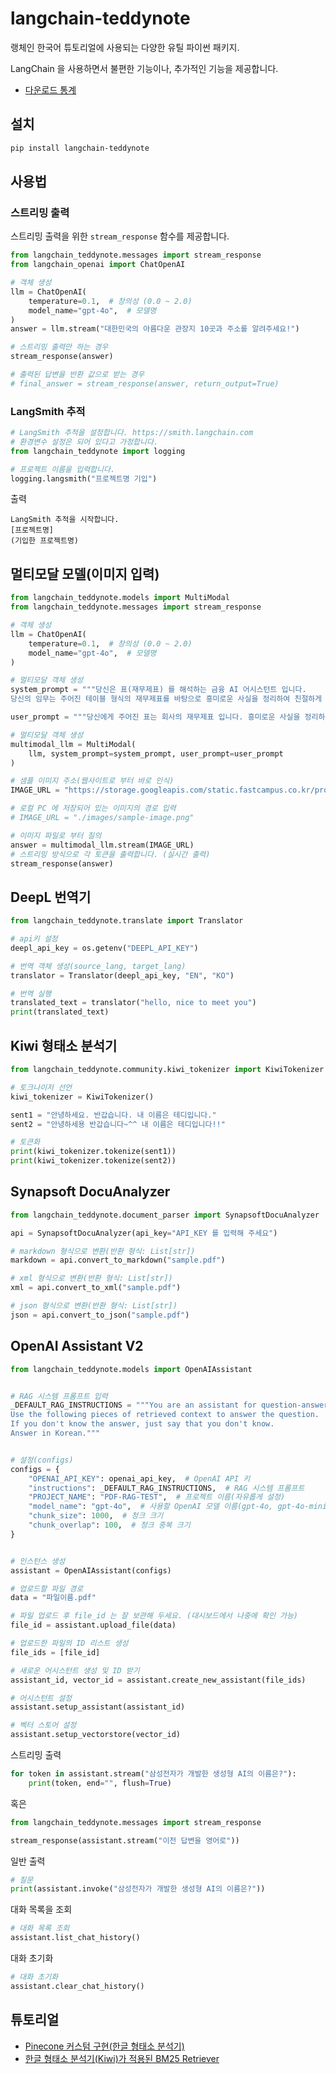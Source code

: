 # langchain-teddynote

랭체인 한국어 튜토리얼에 사용되는 다양한 유틸 파이썬 패키지.

LangChain 을 사용하면서 불편한 기능이나, 추가적인 기능을 제공합니다.

- [다운로드 통계](https://pypistats.org/packages/langchain-teddynote)

## 설치

```bash
pip install langchain-teddynote
```

## 사용법

### 스트리밍 출력

스트리밍 출력을 위한 `stream_response` 함수를 제공합니다.

```python
from langchain_teddynote.messages import stream_response
from langchain_openai import ChatOpenAI

# 객체 생성
llm = ChatOpenAI(
    temperature=0.1,  # 창의성 (0.0 ~ 2.0)
    model_name="gpt-4o",  # 모델명
)
answer = llm.stream("대한민국의 아름다운 관장지 10곳과 주소를 알려주세요!")

# 스트리밍 출력만 하는 경우
stream_response(answer)

# 출력된 답변을 반환 값으로 받는 경우
# final_answer = stream_response(answer, return_output=True)
```
### LangSmith 추적

```python
# LangSmith 추적을 설정합니다. https://smith.langchain.com
# 환경변수 설정은 되어 있다고 가정합니다.
from langchain_teddynote import logging

# 프로젝트 이름을 입력합니다.
logging.langsmith("프로젝트명 기입")
```
출력
```
LangSmith 추적을 시작합니다.
[프로젝트명]
(기입한 프로젝트명)
```
## 멀티모달 모델(이미지 입력)

```python
from langchain_teddynote.models import MultiModal
from langchain_teddynote.messages import stream_response

# 객체 생성
llm = ChatOpenAI(
    temperature=0.1,  # 창의성 (0.0 ~ 2.0)
    model_name="gpt-4o",  # 모델명
)

# 멀티모달 객체 생성
system_prompt = """당신은 표(재무제표) 를 해석하는 금융 AI 어시스턴트 입니다. 
당신의 임무는 주어진 테이블 형식의 재무제표를 바탕으로 흥미로운 사실을 정리하여 친절하게 답변하는 것입니다."""

user_prompt = """당신에게 주어진 표는 회사의 재무제표 입니다. 흥미로운 사실을 정리하여 답변하세요."""

# 멀티모달 객체 생성
multimodal_llm = MultiModal(
    llm, system_prompt=system_prompt, user_prompt=user_prompt
)

# 샘플 이미지 주소(웹사이트로 부터 바로 인식)
IMAGE_URL = "https://storage.googleapis.com/static.fastcampus.co.kr/prod/uploads/202212/080345-661/kwon-01.png"

# 로컬 PC 에 저장되어 있는 이미지의 경로 입력
# IMAGE_URL = "./images/sample-image.png"

# 이미지 파일로 부터 질의
answer = multimodal_llm.stream(IMAGE_URL)
# 스트리밍 방식으로 각 토큰을 출력합니다. (실시간 출력)
stream_response(answer)
```

## DeepL 번역기

```python
from langchain_teddynote.translate import Translator

# api키 설정
deepl_api_key = os.getenv("DEEPL_API_KEY")

# 번역 객체 생성(source_lang, target_lang)
translator = Translator(deepl_api_key, "EN", "KO")

# 번역 실행
translated_text = translator("hello, nice to meet you")
print(translated_text)
```

## Kiwi 형태소 분석기

```python
from langchain_teddynote.community.kiwi_tokenizer import KiwiTokenizer

# 토크나이저 선언
kiwi_tokenizer = KiwiTokenizer()

sent1 = "안녕하세요. 반갑습니다. 내 이름은 테디입니다."
sent2 = "안녕하세용 반갑습니다~^^ 내 이름은 테디입니다!!"

# 토큰화
print(kiwi_tokenizer.tokenize(sent1))
print(kiwi_tokenizer.tokenize(sent2))
```

## Synapsoft DocuAnalyzer

```python
from langchain_teddynote.document_parser import SynapsoftDocuAnalyzer

api = SynapsoftDocuAnalyzer(api_key="API_KEY 를 입력해 주세요")

# markdown 형식으로 변환(반환 형식: List[str])
markdown = api.convert_to_markdown("sample.pdf")

# xml 형식으로 변환(반환 형식: List[str])
xml = api.convert_to_xml("sample.pdf")

# json 형식으로 변환(반환 형식: List[str])
json = api.convert_to_json("sample.pdf")
```


## OpenAI Assistant V2 

```python
from langchain_teddynote.models import OpenAIAssistant


# RAG 시스템 프롬프트 입력
_DEFAULT_RAG_INSTRUCTIONS = """You are an assistant for question-answering tasks. 
Use the following pieces of retrieved context to answer the question. 
If you don't know the answer, just say that you don't know. 
Answer in Korean."""


# 설정(configs)
configs = {
    "OPENAI_API_KEY": openai_api_key,  # OpenAI API 키
    "instructions": _DEFAULT_RAG_INSTRUCTIONS,  # RAG 시스템 프롬프트
    "PROJECT_NAME": "PDF-RAG-TEST",  # 프로젝트 이름(자유롭게 설정)
    "model_name": "gpt-4o",  # 사용할 OpenAI 모델 이름(gpt-4o, gpt-4o-mini, ...)
    "chunk_size": 1000,  # 청크 크기
    "chunk_overlap": 100,  # 청크 중복 크기
}


# 인스턴스 생성
assistant = OpenAIAssistant(configs)

# 업로드할 파일 경로
data = "파일이름.pdf"

# 파일 업로드 후 file_id 는 잘 보관해 두세요. (대시보드에서 나중에 확인 가능)
file_id = assistant.upload_file(data)

# 업로드한 파일의 ID 리스트 생성
file_ids = [file_id]

# 새로운 어시스턴트 생성 및 ID 받기
assistant_id, vector_id = assistant.create_new_assistant(file_ids)

# 어시스턴트 설정
assistant.setup_assistant(assistant_id)

# 벡터 스토어 설정
assistant.setup_vectorstore(vector_id)
```

스트리밍 출력

```python
for token in assistant.stream("삼성전자가 개발한 생성형 AI의 이름은?"):
    print(token, end="", flush=True)
```
혹은

```python
from langchain_teddynote.messages import stream_response

stream_response(assistant.stream("이전 답변을 영어로"))
```

일반 출력

```python
# 질문
print(assistant.invoke("삼성전자가 개발한 생성형 AI의 이름은?"))
```

대화 목록을 조회

```python
# 대화 목록 조회
assistant.list_chat_history()
```

대화 초기화

```python
# 대화 초기화
assistant.clear_chat_history()
```

## 튜토리얼

- [Pinecone 커스텀 구현(한글 형태소 분석기)](https://wikidocs.net/252407)
- [한글 형태소 분석기(Kiwi)가 적용된 BM25 Retriever](https://wikidocs.net/251980)

